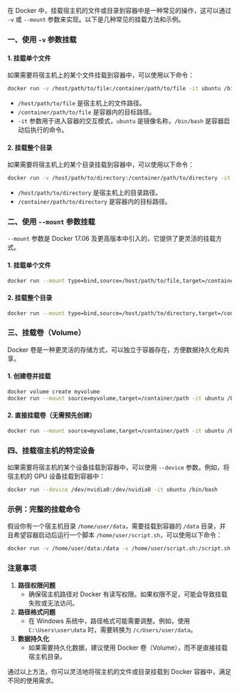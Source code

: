 在 Docker 中，挂载宿主机的文件或目录到容器中是一种常见的操作，这可以通过 `-v` 或 `--mount` 参数来实现。以下是几种常见的挂载方法和示例。

### 一、使用 `-v` 参数挂载

#### 1. **挂载单个文件**
如果需要将宿主机上的某个文件挂载到容器中，可以使用以下命令：
```bash
docker run -v /host/path/to/file:/container/path/to/file -it ubuntu /bin/bash
```
- `/host/path/to/file` 是宿主机上的文件路径。
- `/container/path/to/file` 是容器内的目标路径。
- `-it` 参数用于进入容器的交互模式，`ubuntu` 是镜像名称，`/bin/bash` 是容器启动后执行的命令。

#### 2. **挂载整个目录**
如果需要将宿主机上的某个目录挂载到容器中，可以使用以下命令：
```bash
docker run -v /host/path/to/directory:/container/path/to/directory -it ubuntu /bin/bash
```
- `/host/path/to/directory` 是宿主机上的目录路径。
- `/container/path/to/directory` 是容器内的目标路径。

### 二、使用 `--mount` 参数挂载

`--mount` 参数是 Docker 17.06 及更高版本中引入的，它提供了更灵活的挂载方式。

#### 1. **挂载单个文件**
```bash
docker run --mount type=bind,source=/host/path/to/file,target=/container/path/to/file -it ubuntu /bin/bash
```

#### 2. **挂载整个目录**
```bash
docker run --mount type=bind,source=/host/path/to/directory,target=/container/path/to/directory -it ubuntu /bin/bash
```

### 三、挂载卷（Volume）
Docker 卷是一种更灵活的存储方式，可以独立于容器存在，方便数据持久化和共享。

#### 1. **创建卷并挂载**
```bash
docker volume create myvolume
docker run --mount source=myvolume,target=/container/path -it ubuntu /bin/bash
```

#### 2. **直接挂载卷（无需预先创建）**
```bash
docker run --mount source=myvolume,target=/container/path -it ubuntu /bin/bash
```

### 四、挂载宿主机的特定设备
如果需要将宿主机的某个设备挂载到容器中，可以使用 `--device` 参数。例如，将宿主机的 GPU 设备挂载到容器中：
```bash
docker run --device /dev/nvidia0:/dev/nvidia0 -it ubuntu /bin/bash
```

### 示例：完整的挂载命令
假设你有一个宿主机目录 `/home/user/data`，需要挂载到容器的 `/data` 目录，并且希望容器启动后运行一个脚本 `/home/user/script.sh`，可以使用以下命令：
```bash
docker run -v /home/user/data:/data -v /home/user/script.sh:/script.sh -it ubuntu /bin/bash /script.sh
```

### 注意事项
1. **路径权限问题**
   - 确保宿主机路径对 Docker 有读写权限。如果权限不足，可能会导致挂载失败或无法访问。
2. **路径格式问题**
   - 在 Windows 系统中，路径格式可能需要调整。例如，使用 `C:\Users\user\data` 时，需要转换为 `/c/Users/user/data`。
3. **数据持久化**
   - 如果需要持久化数据，建议使用 Docker 卷（Volume），而不是直接挂载宿主机目录。

通过以上方法，你可以灵活地将宿主机的文件或目录挂载到 Docker 容器中，满足不同的使用需求。